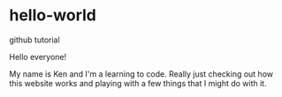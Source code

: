 # hello-world
github tutorial


Hello everyone! 

My name is Ken and I'm a learning to code.  Really just checking out how this website works and playing with a few things that I might do with it.
